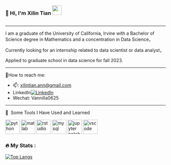 ### 👩 Hi, I'm Xilin Tian <img src="https://raw.githubusercontent.com/MartinHeinz/MartinHeinz/master/wave.gif" width="30px"> 

<img src="https://komarev.com/ghpvc/?username=xilin-tian&style=flat-square&color=blue" alt=""/>

---

I am a graduate of the University of California, Irvine with a Bachelor of Science degree in Mathematics and a concentration in Data Science，

Currently looking for an internship related to data scientist or data analyst，

Applied to graduate school in data science for fall 2023.

<!--
**xilin-tian/Xilin-Tian** is a ✨ _special_ ✨ repository because its `README.md` (this file) appears on your GitHub profile.

[![Header](https://raw.githubusercontent.com/MartinHeinz/<OWNER>/<OWNER>/readme_header.png "Header")](https://weibo.com/u/5640487215?tabtype=album&uid=5640487215&index=10)

<!-- Actual text -->
---
💬How to reach me:
* 📫: xilintian.ann@gmail.com
* LinkedIn[![LinkedIn][3.2]][3]
* Wechat: Vannilla0625
  
---  

🚀 &nbsp;Some Tools I Have Used and Learned</h2>
<p align="left">
<img src="https://cdn.jsdelivr.net/gh/devicons/devicon/icons/python/python-original.svg" alt="python" width="45" height="45"/>
<img src="https://cdn.jsdelivr.net/gh/devicons/devicon/icons/matlab/matlab-original.svg" alt="matlab" width="45" height="45"/>
<img src="https://cdn.jsdelivr.net/gh/devicons/devicon/icons/rstudio/rstudio-original.svg" alt="rstudio" width="45" height="45"/>
<img src="https://cdn.jsdelivr.net/gh/devicons/devicon/icons/mysql/mysql-original.svg" alt="mysql" width="45" height="45"/>
<img src="https://cdn.jsdelivr.net/gh/devicons/devicon/icons/jupyter/jupyter-original.svg" alt="jupyter notebook" width="45" height="45"/>
<img src="https://cdn.jsdelivr.net/gh/devicons/devicon/icons/vscode/vscode-original.svg" alt="vscode" width="45" height="45"/>
</p>


### :fire: My Stats :
[![Top Langs](https://github-readme-stats.vercel.app/api/top-langs/?username=xilin-tian&layout=compact&theme=vision-friendly-dark)](https://github.com/anuraghazra/github-readme-stats)


<!-- Icons -->

[3.2]: https://raw.githubusercontent.com/MartinHeinz/MartinHeinz/master/linkedin-3-16.png (LinkedIn icon without padding)

<!-- Links to your social media accounts -->

[3]: https://www.linkedin.com/in/xilin-tian-a7bab1228/
